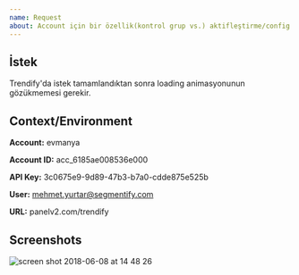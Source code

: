 ```yaml
---
name: Request
about: Account için bir özellik(kontrol grup vs.) aktifleştirme/config değiştirme, product catalog ile ilgili silme/update işlemleri, XML ekleme/update işlemleri
---
```



## İstek

Trendify'da istek tamamlandıktan sonra loading animasyonunun gözükmemesi gerekir.

## Context/Environment

**Account:** evmanya

**Account ID:** acc_6185ae008536e000

**API Key:** 3c0675e9-9d89-47b3-b7a0-cdde875e525b

**User:** mehmet.yurtar@segmentify.com

**URL:** panelv2.com/trendify

## Screenshots
![screen shot 2018-06-08 at 14 48 26](https://user-images.githubusercontent.com/7923626/41156566-27735332-6b2b-11e8-9e06-6e983cde6532.png)
